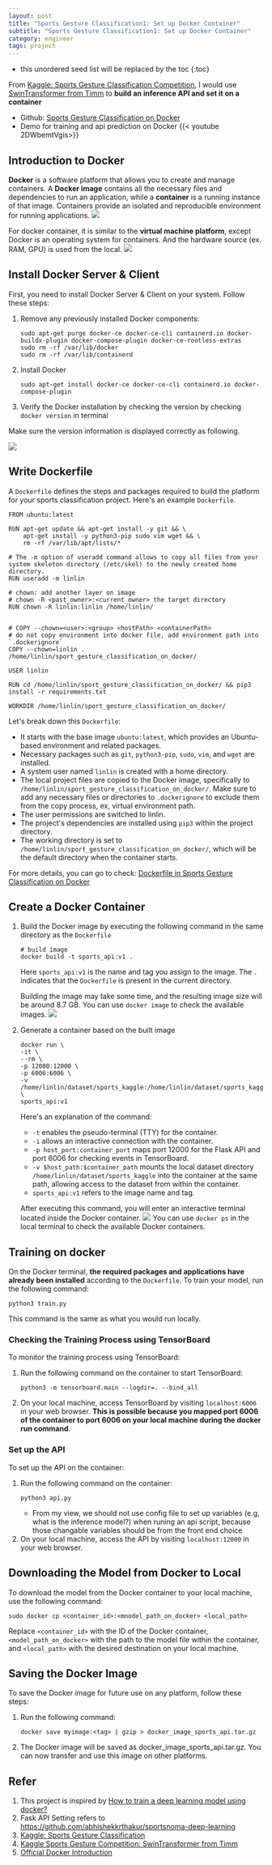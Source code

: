 ```yaml
---
layout: post
title: "Sports Gesture Classification1: Set up Docker Container"
subtitle: "Sports Gesture Classification1: Set up Docker Container"
category: engineer 
tags: project 
---
```


<!--more-->

* this unordered seed list will be replaced by the toc
{:toc}


From [Kaggle: Sports Gesture Classification Competition](https://www.kaggle.com/datasets/gpiosenka/sports-classification), I would use [SwinTransformer from Timm](https://www.kaggle.com/code/pkbpkb0055/99-2-classification-using-swin-transformer) to **build an inference API and set it on a container**

- Github: [Sports Gesture Classification on Docker](https://github.com/veraz00/sports_gesture_classification_on_docker)
- Demo for training and api prediction on Docker 
{{< youtube 2DWbemtVgis>}}



## Introduction to Docker 
**Docker** is a software platform that allows you to create and manage containers. A **Docker image** contains all the necessary files and dependencies to run an application, while a **container** is a running instance of that image. Containers provide an isolated and reproducible environment for running applications.
![](/assets/img/2023-05-01/docker_relationship.jpeg)

For docker container, it is similar to the **virtual machine platform**, except Docker is an operating system for containers. And the hardware source (ex. RAM, GPU) is used from the local.
![](/assets/img/2023-05-01/docker_container.png)


## Install Docker Server & Client 
First, you need to install Docker Server & Client on your system. Follow these steps:
1. Remove any previously installed Docker components:

    ```shell
    sudo apt-get purge docker-ce docker-ce-cli containerd.io docker-buildx-plugin docker-compose-plugin docker-ce-rootless-extras
    sudo rm -rf /var/lib/docker
    sudo rm -rf /var/lib/containerd
    ```
2. Install Docker
    ```shell
    sudo apt-get install docker-ce docker-ce-cli containerd.io docker-compose-plugin
    ```

3. Verify the Docker installation by checking the version by checking `docker version` in terminal

Make sure the version information is displayed correctly as following.

![](/assets/img/2023-05-01/docker_version.jpg)




## Write Dockerfile 
A `Dockerfile` defines the steps and packages required to build the platform for your sports classification project. Here's an example `Dockerfile`.

```shell
FROM ubuntu:latest

RUN apt-get update && apt-get install -y git && \
    apt-get install -y python3-pip sudo vim wget && \ 
    rm -rf /var/lib/apt/lists/*

# The -m option of useradd command allows to copy all files from your system skeleton directory (/etc/skel) to the newly created home directory.
RUN useradd -m linlin 

# chown: add another layer on image 
# chown -R <past_owner>:<current_owner> the target directory
RUN chown -R linlin:linlin /home/linlin/  


# COPY --chown=<user>:<group> <hostPath> <containerPath>    
# do not copy environment into docker file, add environment path into `.dockerignore`
COPY --chown=linlin . /home/linlin/sport_gesture_classification_on_docker/

USER linlin

RUN cd /home/linlin/sport_gesture_classification_on_docker/ && pip3 install -r requirements.txt

WORKDIR /home/linlin/sport_gesture_classification_on_docker/
```
Let's break down this `Dockerfile`:

- It starts with the base image `ubuntu:latest`, which provides an Ubuntu-based environment and related packages.
- Necessary packages such as `git`, `python3-pip`, `sudo`, `vim`, and `wget` are installed.
- A system user named `linlin` is created with a home directory.
- The local project files are copied to the Docker image, specifically to `/home/linlin/sport_gesture_classification_on_docker/`. Make sure to add any necessary files or directories to `.dockerignore` to exclude them from the copy process, ex, virtual environment path.
- The user permissions are switched to linlin.
- The project's dependencies are installed using `pip3` within the project directory.
- The working directory is set to `/home/linlin/sport_gesture_classification_on_docker/`, which will be the default directory when the container starts.

For more details, you can go to check: [Dockerfile in Sports Gesture Classification on Docker](https://github.com/veraz00/sports_gesture_classification_on_docker/blob/main/Dockerfile)


## Create a Docker Container 
1. Build the Docker image by executing the following command in the same directory as the `Dockerfile`

    ```shell
    # build image 
    docker build -t sports_api:v1 .
    ```
    Here `sports_api:v1` is the name and tag you assign to the image. The `.` indicates that the `Dockerfile` is present in the current directory. 

    Building the image may take some time, and the resulting image size will be around 8.7 GB. You can use `docker image` to check the available images.
    ![](/assets/img/2023-05-01/sports_api_image.png)

2. Generate a container based on the built image

    ```shell
    docker run \
    -it \
    --rm \
    -p 12000:12000 \
    -p 6006:6006 \
    -v /home/linlin/dataset/sports_kaggle:/home/linlin/dataset/sports_kaggle \
    sports_api:v1
    ```
    Here's an explanation of the command:
    - `-t` enables the pseudo-terminal (TTY) for the container.
    - `-i` allows an interactive connection with the container.
    - `-p host_port:container_port` maps port 12000 for the Flask API and port 6006 for checking events in TensorBoard.
    - `-v $host_path:$container_path` mounts the local dataset directory `/home/linlin/dataset/sports_kaggle` into the container at the same path, allowing access to the dataset from within the container.
    - `sports_api:v1` refers to the image name and tag.

    After executing this command, you will enter an interactive terminal located inside the Docker container. 
    ![](/assets/img/2023-05-01/from_docker_run.png)
    You can use `docker ps` in the local terminal to check the available Docker containers.


## Training on docker 
On the Docker terminal, **the required packages and applications have already been installed** according to the `Dockerfile`. To train your model, run the following command:

```shell
python3 train.py
```
This command is the same as what you would run locally.

### Checking the Training Process using TensorBoard
To monitor the training process using TensorBoard:

1. Run the following command on the container to start TensorBoard:
    ```shell
    python3 -m tensorboard.main --logdir=. --bind_all
    ```
2. On your local machine, access TensorBoard by visiting `localhost:6006` in your web browser. **This is possible because you mapped port 6006 of the container to port 6006 on your local machine during the docker run command**.


### Set up the API
To set up the API on the container: 
1. Run the following command on the container:
    ```shell
    python3 api.py
    ```
    - From my view, we should not use config file to set up variables (e.g, what is the inference model?) when runing an api script, because those changable variables should be from the front end choice 
2. On your local machine, access the API by visiting `localhost:12000` in your web browser.


## Downloading the Model from Docker to Local
To download the model from the Docker container to your local machine, use the following command:
```shell
sudo docker cp <container_id>:<mnodel_path_on_docker> <local_path>
```
Replace `<container_id>` with the ID of the Docker container, `<model_path_on_docker>` with the path to the model file within the container, and `<local_path>` with the desired destination on your local machine.

## Saving the Docker Image
To save the Docker image for future use on any platform, follow these steps: 
1. Run the following command:
    ```shell
    docker save myimage:<tag> | gzip > docker_image_sports_api.tar.gz
    ```
2. The Docker image will be saved as docker_image_sports_api.tar.gz. You can now transfer and use this image on other platforms.


## Refer
1. This project is inspired by [How to train a deep learning model using docker?](https://www.youtube.com/watch?v=Kzrfw-tAZew)
2. Fask API Setting refers to https://github.com/abhishekkrthakur/sportsnoma-deep-learning
3. [Kaggle: Sports Gesture Classification](https://www.kaggle.com/datasets/gpiosenka/sports-classification)
4. [Kaggle Sports Gesture Competition: SwinTransformer from Timm](https://www.kaggle.com/code/pkbpkb0055/99-2-classification-using-swin-transformer)
5. [Official Docker Introduction](https://docs.docker.com/get-started/overview/)